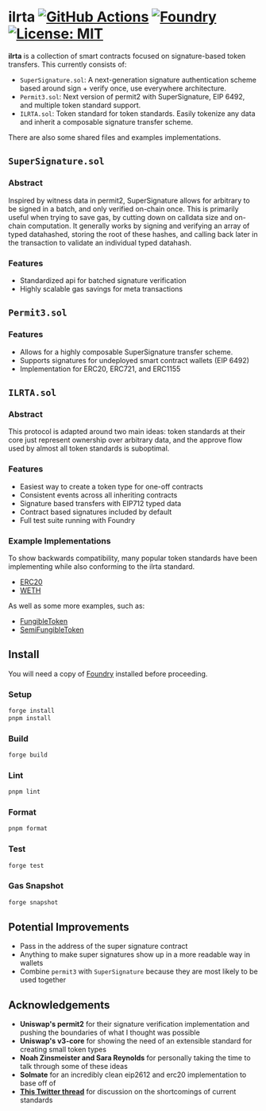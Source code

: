 # ilrta [![GitHub Actions][gha-badge]][gha] [![Foundry][foundry-badge]][foundry] [![License: MIT][license-badge]][license]

[gha]: https://github.com/kyscott18/ilrta/actions
[gha-badge]: https://github.com/kyscott18/ilrta/actions/workflows/main.yml/badge.svg
[foundry]: https://getfoundry.sh/
[foundry-badge]: https://img.shields.io/badge/Built%20with-Foundry-FFDB1C.svg
[license]: https://opensource.org/licenses/MIT
[license-badge]: https://img.shields.io/badge/License-MIT-blue.svg

**ilrta** is a collection of smart contracts focused on signature-based token transfers. This currently consists of:

- `SuperSignature.sol`: A next-generation signature authentication scheme based around sign + verify once, use everywhere architecture.
- `Permit3.sol`: Next version of permit2 with SuperSignature, EIP 6492, and multiple token standard support.
- `ILRTA.sol`: Token standard for token standards. Easily tokenize any data and inherit a composable signature transfer scheme.

There are also some shared files and examples implementations.

## `SuperSignature.sol`

### Abstract

Inspired by witness data in permit2, SuperSignature allows for arbitrary to be signed in a batch, and only verified on-chain once. This is primarily useful when trying to save gas, by cutting down on calldata size and on-chain computation. It generally works by signing and verifying an array of typed datahashed, storing the root of these hashes, and calling back later in the transaction to validate an individual typed datahash.

### Features

- Standardized api for batched signature verification
- Highly scalable gas savings for meta transactions

## `Permit3.sol`

### Features

- Allows for a highly composable SuperSignature transfer scheme.
- Supports signatures for undeployed smart contract wallets (EIP 6492)
- Implementation for ERC20, ERC721, and ERC1155

## `ILRTA.sol`

### Abstract

This protocol is adapted around two main ideas: token standards at their core just represent ownership over arbitrary data, and the approve flow used by almost all token standards is suboptimal.

### Features

- Easiest way to create a token type for one-off contracts
- Consistent events across all inheriting contracts
- Signature based transfers with EIP712 typed data
- Contract based signatures included by default
- Full test suite running with Foundry

### Example Implementations

To show backwards compatibility, many popular token standards have been implementing while also conforming to the ilrta standard.

- [ERC20](https://github.com/kyscott18/ilrta/blob/main/src/examples/ERC20.sol)
- [WETH](https://github.com/kyscott18/ilrta/blob/main/src/examples/WETH.sol)

As well as some more examples, such as:

- [FungibleToken](https://github.com/kyscott18/ilrta/blob/main/src/examples/FungibleToken.sol)
- [SemiFungibleToken](https://github.com/kyscott18/ilrta/blob/main/src/examples/SemiFungibleToken.sol)

## Install

You will need a copy of [Foundry](https://getfoundry.sh/) installed before proceeding.

### Setup

```sh
forge install
pnpm install
```

### Build

```sh
forge build
```

### Lint

```sh
pnpm lint
```

### Format

```sh
pnpm format
```

### Test

```sh
forge test
```

### Gas Snapshot

```sh
forge snapshot
```

## Potential Improvements

- Pass in the address of the super signature contract
- Anything to make super signatures show up in a more readable way in wallets
- Combine `permit3` with `SuperSignature` because they are most likely to be used together

## Acknowledgements

- **Uniswap's permit2** for their signature verification implementation and pushing the boundaries of what I thought was possible
- **Uniswap's v3-core** for showing the need of an extensible standard for creating small token types
- **Noah Zinsmeister and Sara Reynolds** for personally taking the time to talk through some of these ideas
- **Solmate** for an incredibly clean eip2612 and erc20 implementation to base off of
- [**This Twitter thread**](https://twitter.com/pcaversaccio/status/1645084293989822466?s=20) for discussion on the shortcomings of current standards
